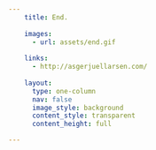 ```yaml
---
    title: End.
    
    images:
      - url: assets/end.gif
        
    links: 
      - http://asgerjuellarsen.com/
    
    layout:
      type: one-column
      nav: false
      image_style: background
      content_style: transparent
      content_height: full

---
```


<a href="http://asgerjuellarsen.com/" data-link-id="links:1" title="Visit Asger Juel Larsen" target="_blank">
  <img id="image" data-media-id="images:1" src="assets/end.gif" alt="">
</a>
